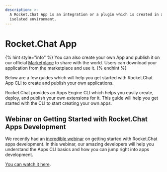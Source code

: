 ```yaml
---
description: >-
  A Rocket.Chat App is an integration or a plugin which is created in an
  isolated environment.
---
```


# Rocket.Chat App

{% hint style="info" %}
You can also create your own App and publish it on our official [Marketplace](https://rocket.chat/marketplace) to share with the world. Users can download your application from the marketplace and use it.
{% endhint %}

Below are a few guides which will help you get started with Rocket.Chat App CLI to create and publish your own applications.

Rocket.Chat provides an Apps Engine CLI which helps you easily create, deploy, and publish your own extensions for it. This guide will help you get started with the CLI to start creating your own apps.

## Webinar on Getting Started with Rocket.Chat Apps Development

We recently had an [incredible webinar](https://www.youtube.com/watch?v=PaFPeD6QG9k) on getting started with Rocket.Chat apps development. In this webinar, our amazing developers will help you understand the Apps CLI basics and how you can jump right into apps development.

[You can watch it here](https://www.youtube.com/watch?v=PaFPeD6QG9k).

